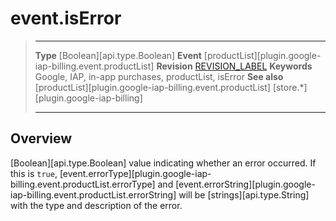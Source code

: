 # event.isError

> --------------------- ------------------------------------------------------------------------------------------
> __Type__              [Boolean][api.type.Boolean]
> __Event__             [productList][plugin.google-iap-billing.event.productList]
> __Revision__          [REVISION_LABEL](REVISION_URL)
> __Keywords__          Google, IAP, in-app purchases, productList, isError
> __See also__			[productList][plugin.google-iap-billing.event.productList]
>						[store.*][plugin.google-iap-billing]
> --------------------- ------------------------------------------------------------------------------------------

## Overview

[Boolean][api.type.Boolean] value indicating whether an error occurred. If this is `true`, [event.errorType][plugin.google-iap-billing.event.productList.errorType] and [event.errorString][plugin.google-iap-billing.event.productList.errorString] will be [strings][api.type.String] with the type and description of the error.
